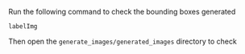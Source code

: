 Run the following command to check the bounding boxes generated

```
labelImg
```

Then open the `generate_images/generated_images` directory to check